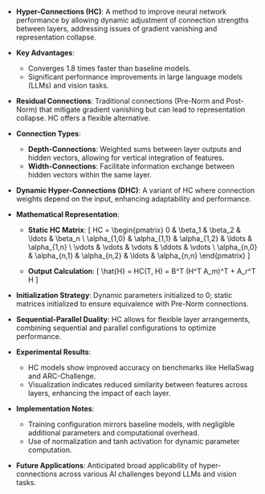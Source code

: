 - **Hyper-Connections (HC)**: A method to improve neural network performance by allowing dynamic adjustment of connection strengths between layers, addressing issues of gradient vanishing and representation collapse.
  
- **Key Advantages**:
  - Converges 1.8 times faster than baseline models.
  - Significant performance improvements in large language models (LLMs) and vision tasks.
  
- **Residual Connections**: Traditional connections (Pre-Norm and Post-Norm) that mitigate gradient vanishing but can lead to representation collapse. HC offers a flexible alternative.

- **Connection Types**:
  - **Depth-Connections**: Weighted sums between layer outputs and hidden vectors, allowing for vertical integration of features.
  - **Width-Connections**: Facilitate information exchange between hidden vectors within the same layer.

- **Dynamic Hyper-Connections (DHC)**: A variant of HC where connection weights depend on the input, enhancing adaptability and performance.

- **Mathematical Representation**:
  - **Static HC Matrix**:
    \[
    HC = \begin{pmatrix}
    0 & \beta_1 & \beta_2 & \ldots & \beta_n \\
    \alpha_{1,0} & \alpha_{1,1} & \alpha_{1,2} & \ldots & \alpha_{1,n} \\
    \vdots & \vdots & \vdots & \ddots & \vdots \\
    \alpha_{n,0} & \alpha_{n,1} & \alpha_{n,2} & \ldots & \alpha_{n,n}
    \end{pmatrix}
    \]

  - **Output Calculation**:
    \[
    \hat{H} = HC(T, H) = B^T (H^T A_m)^T + A_r^T H
    \]

- **Initialization Strategy**: Dynamic parameters initialized to 0; static matrices initialized to ensure equivalence with Pre-Norm connections.

- **Sequential-Parallel Duality**: HC allows for flexible layer arrangements, combining sequential and parallel configurations to optimize performance.

- **Experimental Results**:
  - HC models show improved accuracy on benchmarks like HellaSwag and ARC-Challenge.
  - Visualization indicates reduced similarity between features across layers, enhancing the impact of each layer.

- **Implementation Notes**: 
  - Training configuration mirrors baseline models, with negligible additional parameters and computational overhead.
  - Use of normalization and tanh activation for dynamic parameter computation.

- **Future Applications**: Anticipated broad applicability of hyper-connections across various AI challenges beyond LLMs and vision tasks.